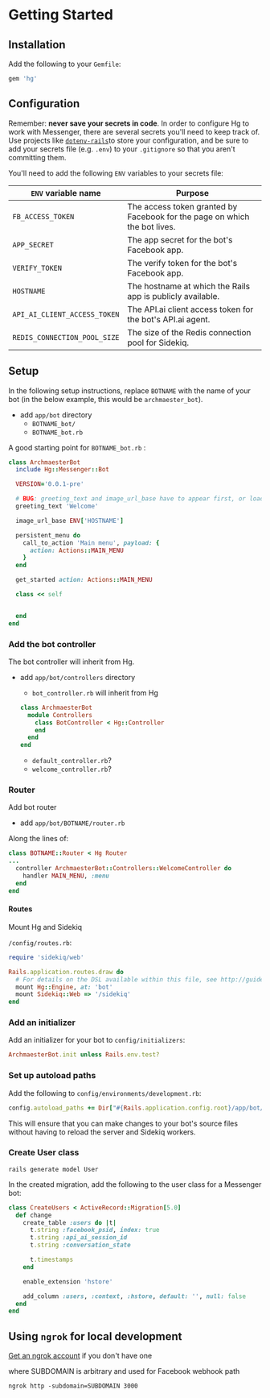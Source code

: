 # Getting Started

## Installation

Add the following to your `Gemfile`:

```ruby
gem 'hg'
```

## Configuration

Remember: **never save your secrets in code**. In order to configure Hg to work with Messenger, there are several secrets you'll need to keep track of. Use projects like [`dotenv-rails`](https://github.com/bkeepers/dotenv)to store your configuration, and be sure to add your secrets file \(e.g. `.env`\) to your `.gitignore` so that you aren't committing them.

You'll need to add the following `ENV` variables to your secrets file:

| `ENV` variable name | Purpose |
| --- | --- |
| `FB_ACCESS_TOKEN` | The access token granted by Facebook for the page on which the bot lives. |
| `APP_SECRET` | The app secret for the bot's Facebook app. |
| `VERIFY_TOKEN` | The verify token for the bot's Facebook app. |
| `HOSTNAME` | The hostname at which the Rails app is publicly available. |
| `API_AI_CLIENT_ACCESS_TOKEN` | The API.ai client access token for the bot's API.ai agent. |
| `REDIS_CONNECTION_POOL_SIZE` | The size of the Redis connection pool for Sidekiq. |

## Setup

In the following setup instructions, replace `BOTNAME` with the name of your bot \(in the below example, this would be `archmaester_bot`\).

* add `app/bot` directory
  * `BOTNAME_bot/` 
  * `BOTNAME_bot.rb`

A good starting point for `BOTNAME_bot.rb` :

```ruby
class ArchmaesterBot
  include Hg::Messenger::Bot

  VERSION='0.0.1-pre'

  # BUG: greeting_text and image_url_base have to appear first, or load errors will be thrown
  greeting_text 'Welcome'

  image_url_base ENV['HOSTNAME']

  persistent_menu do
    call_to_action 'Main menu', payload: {
      action: Actions::MAIN_MENU
    }
  end

  get_started action: Actions::MAIN_MENU

  class << self


  end
end
```

### Add the bot controller

The bot controller will inherit from Hg.

* add `app/bot/controllers` directory
  *  `bot_controller.rb` will inherit from Hg 
  
  ```ruby
  class ArchmaesterBot
    module Controllers
      class BotController < Hg::Controller
      end
    end
  end
  ```
  
  *  `default_controller.rb`?
  *  `welcome_controller.rb`?
  
### Router

Add bot router

* add `app/bot/BOTNAME/router.rb`

Along the lines of:

```ruby
class BOTNAME::Router < Hg Router
...
  controller ArchmaesterBot::Controllers::WelcomeController do
    handler MAIN_MENU, :menu
  end
end
```

#### Routes

Mount Hg and Sidekiq

`/config/routes.rb`:

```ruby
require 'sidekiq/web'

Rails.application.routes.draw do
  # For details on the DSL available within this file, see http://guides.rubyonrails.org/routing.html
  mount Hg::Engine, at: 'bot'
  mount Sidekiq::Web => '/sidekiq'
end
```

### Add an initializer

Add an initializer for your bot to `config/initializers`:

```ruby
ArchmaesterBot.init unless Rails.env.test?
```

### Set up autoload paths

Add the following to `config/environments/development.rb`:

```ruby
config.autoload_paths += Dir["#{Rails.application.config.root}/app/bot/BOTNAME_bot/**"]
```

This will ensure that you can make changes to your bot's source files without having to reload the server and Sidekiq workers.

### Create User class

`rails generate model User`

In the created migration, add the following to the user class for a Messenger bot:

```ruby
class CreateUsers < ActiveRecord::Migration[5.0]
  def change
    create_table :users do |t|
      t.string :facebook_psid, index: true
      t.string :api_ai_session_id
      t.string :conversation_state

      t.timestamps
    end

    enable_extension 'hstore'

    add_column :users, :context, :hstore, default: '', null: false
  end
end
```

## Using `ngrok` for local development

[Get an ngrok account](https://ngrok.com) if you don't have one

where SUBDOMAIN is arbitrary and used for Facebook webhook path

`ngrok http -subdomain=SUBDOMAIN 3000`

